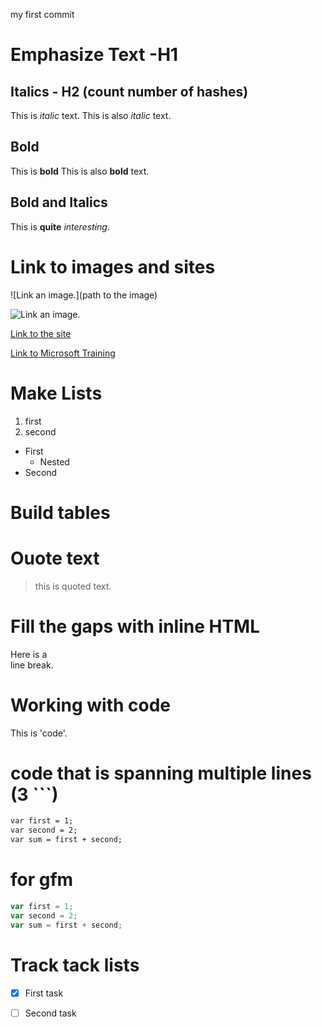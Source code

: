 my first commit

# Emphasize Text -H1
## Italics - H2 (count number of hashes)
This is *italic* text.
This is also _italic_ text.

## Bold
This is **bold**
This is also __bold__ text.

## Bold and Italics
This is __quite__ *interesting*.

# Link to images and sites
![Link an image.](path to the image)

![Link an image.](/learn/azure-devops/shared/media/mara.png)

[Link to the site](/folder)

[Link to Microsoft Training](/training)

# Make Lists
1. first
2. second

- First
  - Nested
- Second

# Build tables

# Ouote text
> this is quoted text.

# Fill the gaps with inline HTML
Here is a<br /> line break.

# Working with code
This is 'code'.

# code that is spanning multiple lines (3 ```)
```markdown
var first = 1;
var second = 2;
var sum = first + second;
```

# for gfm
```javascript
var first = 1;
var second = 2;
var sum = first + second;
```

# Track tack lists
- [x] First task
- [ ] Second task

